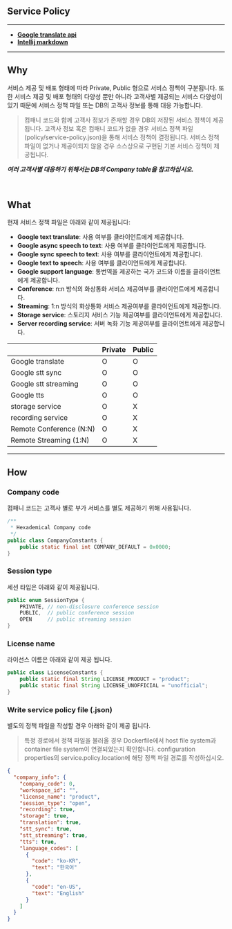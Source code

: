 <h2 id="section-title">Service Policy</h2>
<hr>

- **[Google translate api](https://cloud.google.com/translate/docs?hl=ko)**
- **[Intellij markdown](https://www.jetbrains.com/help/idea/markdown.html)**

---

## Why

서비스 제공 및 배포 형태에 따라 Private, Public 형으로 서비스 정책이 구분됩니다.
또한 서비스 제공 및 배포 형태의 다양성 뿐만 아니라 고객사별 제공되는 서비스 다양성이 있기 때문에 서비스 정책 파일 또는 DB의 고객사 정보를 통해 대응 가능합니다.

> 컴패니 코드와 함께 고객사 정보가 존재할 경우 DB의 저장된 서비스 정책이 제공됩니다.
> 고객사 정보 혹은 컴패니 코드가 없을 경우 서비스 정책 파일(policy/service-policy.json)을 통해 서비스 정책이 결정됩니다.
> 서비스 정책 파일이 없거나 제공이되지 않을 경우 소스상으로 구현된 기본 서비스 정책이 제공됩니다. 

***여러 고객사별 대응하기 위해서는 DB의 Company table을 참고하십시오.***

<br>

## What

현재 서비스 정책 파일은 아래와 같이 제공됩니다:
- **Google text translate**: 사용 여부를 클라이언트에게 제공합니다.
- **Google async speech to text**: 사용 여부를 클라이언트에게 제공합니다.
- **Google sync speech to text**: 사용 여부를 클라이언트에게 제공합니다.
- **Google text to speech**: 사용 여부를 클라이언트에게 제공합니다.
- **Google support language**: 통번역을 제공하는 국가 코드와 이름을 클라이언트에게 제공합니다.
- **Conference**: n:n 방식의 화상통화 서비스 제공여부를 클라이언트에게 제공합니다.
- **Streaming**: 1:n 방식의 화상통화 서비스 제공여부를 클라이언트에게 제공합니다.
- **Storage service**: 스토리지 서비스 기능 제공여부를 클라이언트에게 제공합니다.
- **Server recording service**: 서버 녹화 기능 제공여부를 클라이언트에게 제공합니다.

|                          | Private  | Public |
| --------------------     | -------- | ------ |
| Google translate         | O        | O      |
| Google stt sync          | O        | O      |
| Google stt streaming     | O        | O      |
| Google tts               | O        | O      |
| storage service          | O        | X      |
| recording service        | O        | X      |
| Remote Conference (N:N)  | O        | X      |
| Remote Streaming (1:N)   | O        | X      |

---

## How

### Company code

컴패니 코드는 고객사 별로 부가 서비스를 별도 제공하기 위해 사용됩니다.

[1]: /service-api/src/main/java/com/virnect/service/constraint/CompanyConstants.java
```java
/**
 * Hexademical Company code
 */
public class CompanyConstants {
    public static final int COMPANY_DEFAULT = 0x0000;
}
```

### Session type

세션 타입은 아래와 같이 제공됩니다.

[2]: /service-data/src/main/java/com/virnect/data/dao/Company.java
```java
public enum SessionType {
    PRIVATE, // non-disclosure conference session
    PUBLIC,  // public conference session
    OPEN     // public streaming session
}
```

### License name

라이선스 이름은 아래와 같이 제공 됩니다.

[3]: /service-api/src/main/java/com/virnect/service/constraint/LicenseConstants.java
```java
public class LicenseConstants {
    public static final String LICENSE_PRODUCT = "product";
    public static final String LICENSE_UNOFFICIAL = "unofficial";
}
```
### Write service policy file (.json)

별도의 정책 파일을 작성할 경우 아래와 같이 제공 됩니다.

> 특정 경로에서 정책 파일을 불러올 경우 Dockerfile에서 host file system과 container file system이 연결되었는지 확인합니다.
> configuration properties의 service.policy.location에 해당 정책 파일 경로를 작성하십시오.

[4]: /service-server/src/main/resources/policy/privateServicePolicy.json
```json
{
  "company_info": {
    "company_code": 0,
    "workspace_id": "",
    "license_name": "product",
    "session_type": "open",
    "recording": true,
    "storage": true,
    "translation": true,
    "stt_sync": true,
    "stt_streaming": true,
    "tts": true,
    "language_codes": [
      {
        "code": "ko-KR",
        "text": "한국어"
      },
      {
        "code": "en-US",
        "text": "English"
      }
    ]
  }
}
```
